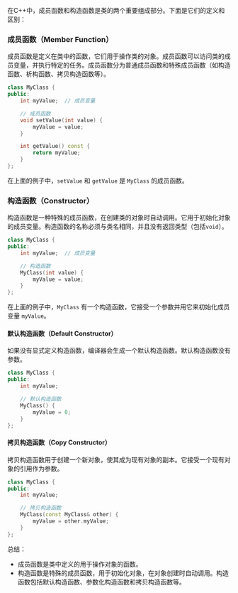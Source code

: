 在C++中，成员函数和构造函数是类的两个重要组成部分。下面是它们的定义和区别：

### 成员函数（Member Function）
成员函数是定义在类中的函数，它们用于操作类的对象。成员函数可以访问类的成员变量，并执行特定的任务。成员函数分为普通成员函数和特殊成员函数（如构造函数、析构函数、拷贝构造函数等）。

```cpp
class MyClass {
public:
    int myValue;  // 成员变量

    // 成员函数
    void setValue(int value) {
        myValue = value;
    }

    int getValue() const {
        return myValue;
    }
};
```

在上面的例子中，`setValue` 和 `getValue` 是 `MyClass` 的成员函数。

### 构造函数（Constructor）
构造函数是一种特殊的成员函数，在创建类的对象时自动调用。它用于初始化对象的成员变量。构造函数的名称必须与类名相同，并且没有返回类型（包括`void`）。

```cpp
class MyClass {
public:
    int myValue;  // 成员变量

    // 构造函数
    MyClass(int value) {
        myValue = value;
    }
};
```

在上面的例子中，`MyClass` 有一个构造函数，它接受一个参数并用它来初始化成员变量 `myValue`。

#### 默认构造函数（Default Constructor）
如果没有显式定义构造函数，编译器会生成一个默认构造函数。默认构造函数没有参数。

```cpp
class MyClass {
public:
    int myValue;

    // 默认构造函数
    MyClass() {
        myValue = 0;
    }
};
```

#### 拷贝构造函数（Copy Constructor）
拷贝构造函数用于创建一个新对象，使其成为现有对象的副本。它接受一个现有对象的引用作为参数。

```cpp
class MyClass {
public:
    int myValue;

    // 拷贝构造函数
    MyClass(const MyClass& other) {
        myValue = other.myValue;
    }
};
```

总结：
- 成员函数是类中定义的用于操作对象的函数。
- 构造函数是特殊的成员函数，用于初始化对象，在对象创建时自动调用。构造函数包括默认构造函数、参数化构造函数和拷贝构造函数等。